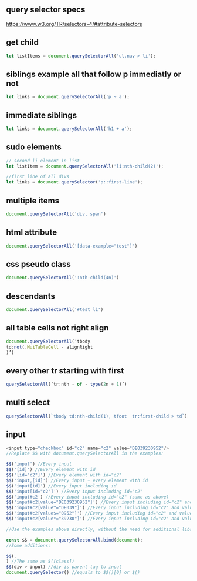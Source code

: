 ## query selector specs

https://www.w3.org/TR/selectors-4/#attribute-selectors

## get child

```javascript
let listItems = document.querySelectorAll('ul.nav > li');
```

## siblings example all <a> that follow p immediatly or not

```javascript
let links = document.querySelectorAll('p ~ a');
```

## immediate siblings

```javascript
let links = document.querySelectorAll('h1 + a');
```

## sudo elements

```javascript
// second li element in list
let listItem = document.querySelectorAll('li:nth-child(2)');

//first line of all divs
let links = document.querySelector('p::first-line');    
```

## multiple items

```javascript
document.querySelectorAll('div, span')
```

## html attribute

```javascript
document.querySelectorAll('[data-example="test"]')
```

## css pseudo class

```javascript
document.querySelectorAll(':nth-child(4n)')
```

## descendants

```javascript
document.querySelectorAll('#test li')
```

## all table cells not right align

```javascript
document.querySelectorAll(‘tbody
td:not(.MuiTableCell - alignRight
)’)
```

## every other tr starting with first

```javascript
querySelectorAll(‘tr:nth - of - type(2n + 1)’)
```

## multi select

```javascript
querySelectorAll(`tbody td:nth-child(1), tfoot  tr:first-child > td`)
```

## input

```javascript
<input type="checkbox" id="c2" name="c2" value="DE039230952"/>
//Replace $$ with document.querySelectorAll in the examples:

$$('input') //Every input
$$('[id]') //Every element with id
$$('[id="c2"]') //Every element with id="c2"
$$('input,[id]') //Every input + every element with id
$$('input[id]') //Every input including id
$$('input[id="c2"]') //Every input including id="c2"
$$('input#c2') //Every input including id="c2" (same as above)
$$('input#c2[value="DE039230952"]') //Every input including id="c2" and value="DE039230952"
$$('input#c2[value^="DE039"]') //Every input including id="c2" and value has content starting with DE039
$$('input#c2[value$="0952"]') //Every input including id="c2" and value has content ending with 0952
$$('input#c2[value*="39230"]') //Every input including id="c2" and value has conten

//Use the examples above directly, without the need for additional library, just by adding:

const $$ = document.querySelectorAll.bind(document);
//Some additions:

$$(.
) //The same as $([class])
$$(div > input) //div is parent tag to input
document.querySelector() //equals to $$()[0] or $()
```






